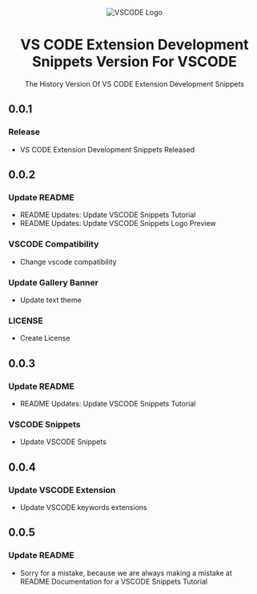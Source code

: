 <p align="center">
    <img src="https://xp.io/storage/1fqtjUdy.jpg" alt="VSCODE Logo">
    <h1 align="center">VS CODE Extension Development Snippets Version For VSCODE</h1>
    <p align="center">The History Version Of VS CODE Extension Development Snippets</p>
</p>

## 0.0.1
### Release
- VS CODE Extension Development Snippets Released

## 0.0.2
### Update README
- README Updates: Update VSCODE Snippets Tutorial
- README Updates: Update VSCODE Snippets Logo Preview

### VSCODE Compatibility
- Change vscode compatibility

### Update Gallery Banner
- Update text theme

### LICENSE
- Create License

## 0.0.3
### Update README
- README Updates: Update VSCODE Snippets Tutorial

### VSCODE Snippets
- Update VSCODE Snippets

## 0.0.4
### Update VSCODE Extension
- Update VSCODE keywords extensions

## 0.0.5
### Update README
- Sorry for a mistake, because we are always making a mistake at README Documentation for a VSCODE Snippets Tutorial